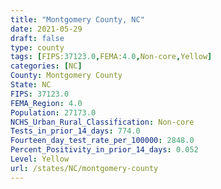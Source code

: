 ```yaml
---
title: "Montgomery County, NC"
date: 2021-05-29
draft: false
type: county
tags: [FIPS:37123.0,FEMA:4.0,Non-core,Yellow]
categories: [NC]
County: Montgomery County
State: NC
FIPS: 37123.0
FEMA_Region: 4.0
Population: 27173.0
NCHS_Urban_Rural_Classification: Non-core
Tests_in_prior_14_days: 774.0
Fourteen_day_test_rate_per_100000: 2848.0
Percent_Positivity_in_prior_14_days: 0.052
Level: Yellow
url: /states/NC/montgomery-county
---
```



